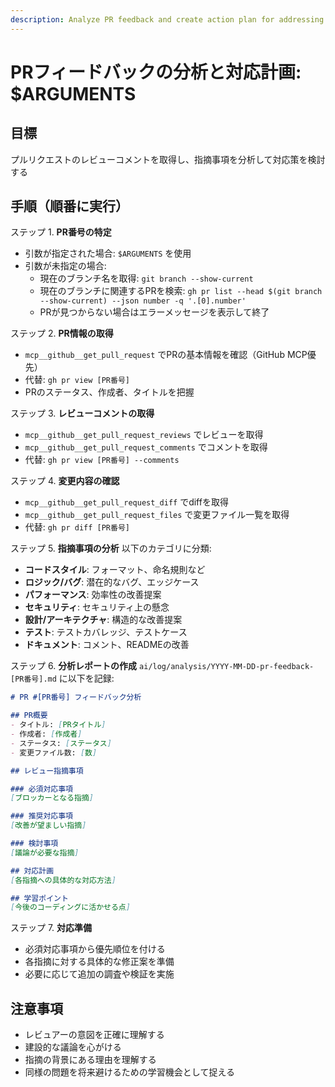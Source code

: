 ```yaml
---
description: Analyze PR feedback and create action plan for addressing review comments
---
```


# PRフィードバックの分析と対応計画: $ARGUMENTS

## 目標

プルリクエストのレビューコメントを取得し、指摘事項を分析して対応策を検討する

## 手順（順番に実行）

ステップ 1. **PR番号の特定**
- 引数が指定された場合: `$ARGUMENTS` を使用
- 引数が未指定の場合:
  - 現在のブランチ名を取得: `git branch --show-current`
  - 現在のブランチに関連するPRを検索: `gh pr list --head $(git branch --show-current) --json number -q '.[0].number'`
  - PRが見つからない場合はエラーメッセージを表示して終了

ステップ 2. **PR情報の取得**
- `mcp__github__get_pull_request` でPRの基本情報を確認（GitHub MCP優先）
- 代替: `gh pr view [PR番号]`
- PRのステータス、作成者、タイトルを把握

ステップ 3. **レビューコメントの取得**
- `mcp__github__get_pull_request_reviews` でレビューを取得
- `mcp__github__get_pull_request_comments` でコメントを取得
- 代替: `gh pr view [PR番号] --comments`

ステップ 4. **変更内容の確認**
- `mcp__github__get_pull_request_diff` でdiffを取得
- `mcp__github__get_pull_request_files` で変更ファイル一覧を取得
- 代替: `gh pr diff [PR番号]`

ステップ 5. **指摘事項の分析**
以下のカテゴリに分類:
- **コードスタイル**: フォーマット、命名規則など
- **ロジック/バグ**: 潜在的なバグ、エッジケース
- **パフォーマンス**: 効率性の改善提案
- **セキュリティ**: セキュリティ上の懸念
- **設計/アーキテクチャ**: 構造的な改善提案
- **テスト**: テストカバレッジ、テストケース
- **ドキュメント**: コメント、READMEの改善

ステップ 6. **分析レポートの作成**
`ai/log/analysis/YYYY-MM-DD-pr-feedback-[PR番号].md` に以下を記録:
```markdown
# PR #[PR番号] フィードバック分析

## PR概要
- タイトル: [PRタイトル]
- 作成者: [作成者]
- ステータス: [ステータス]
- 変更ファイル数: [数]

## レビュー指摘事項

### 必須対応事項
[ブロッカーとなる指摘]

### 推奨対応事項
[改善が望ましい指摘]

### 検討事項
[議論が必要な指摘]

## 対応計画
[各指摘への具体的な対応方法]

## 学習ポイント
[今後のコーディングに活かせる点]
```

ステップ 7. **対応準備**
- 必須対応事項から優先順位を付ける
- 各指摘に対する具体的な修正案を準備
- 必要に応じて追加の調査や検証を実施

## 注意事項

- レビュアーの意図を正確に理解する
- 建設的な議論を心がける
- 指摘の背景にある理由を理解する
- 同様の問題を将来避けるための学習機会として捉える
